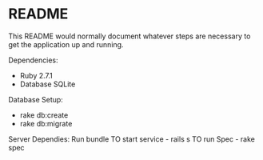 # README

This README would normally document whatever steps are necessary to get the
application up and running.

Dependencies:
* Ruby 2.7.1
* Database SQLite

Database Setup:
* rake db:create
* rake db:migrate

Server Dependies:
Run bundle
TO start service - rails s
TO run Spec  - rake spec
